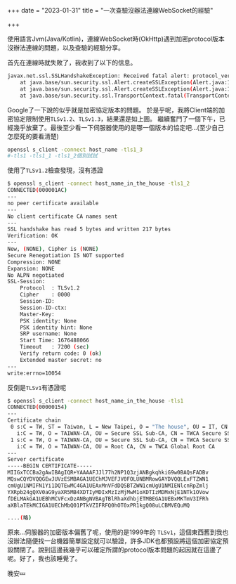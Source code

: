 +++
date = "2023-01-31"
title = "一次查驗沒辦法連線WebSocket的經驗"

+++

使用語言Jvm(Java/Kotlin)，連線WebSocket時(OkHttp)遇到加密protocol版本 沒辦法連線的問題，以及查驗的經驗分享。

首先在連線時就失敗了，我收到了以下的信息。

```bash
javax.net.ssl.SSLHandshakeException: Received fatal alert: protocol_version
	at java.base/sun.security.ssl.Alert.createSSLException(Alert.java:131)
	at java.base/sun.security.ssl.Alert.createSSLException(Alert.java:117)
	at java.base/sun.security.ssl.TransportContext.fatal(TransportContext.java:339)
```

Google了一下說的似乎就是加密協定版本的問題。
於是乎呢，我將Client端的加密協定限制使用`TLSv1.2`、`TLSv1.3`，結果還是如上圖。
繼續奮鬥了一個下午，已經幾乎放棄了。最後至少看一下伺服器使用的是哪一個版本的協定吧...(至少自己怎麼死的要看清楚)

```bash
openssl s_client -connect host_name -tls1_3 
#-tls1 -tls1_1 -tls1_2個別試試
```

使用了`TLSv1.2`檢查發現，沒有憑證

```bash
$ openssl s_client -connect host_name_in_the_house -tls1_2
CONNECTED(000001AC)
---
no peer certificate available
---
No client certificate CA names sent
---
SSL handshake has read 5 bytes and written 217 bytes
Verification: OK
---
New, (NONE), Cipher is (NONE)
Secure Renegotiation IS NOT supported
Compression: NONE
Expansion: NONE
No ALPN negotiated
SSL-Session:
    Protocol  : TLSv1.2
    Cipher    : 0000
    Session-ID:
    Session-ID-ctx:
    Master-Key:
    PSK identity: None
    PSK identity hint: None
    SRP username: None
    Start Time: 1676488066
    Timeout   : 7200 (sec)
    Verify return code: 0 (ok)
    Extended master secret: no
---
write:errno=10054
```

反倒是`TLSv1`有憑證呢
```bash
$ openssl s_client -connect host_name_in_the_house -tls1
CONNECTED(00000154)
---
Certificate chain
 0 s:C = TW, ST = Taiwan, L = New Taipei, O = "The house", OU = IT, CN = *.the.house
   i:C = TW, O = TAIWAN-CA, OU = Secure SSL Sub-CA, CN = TWCA Secure SSL Certification Authority
 1 s:C = TW, O = TAIWAN-CA, OU = Secure SSL Sub-CA, CN = TWCA Secure SSL Certification Authority
   i:C = TW, O = TAIWAN-CA, OU = Root CA, CN = TWCA Global Root CA
---
Server certificate
-----BEGIN CERTIFICATE-----
MIIGxTCCBa2gAwIBAgIQR+YAAAAFJJl77h2NP1Q3zjANBgkqhkiG9w0BAQsFADBv
MQswCQYDVQQGEwJUVzESMBAGA1UEChMJVEFJV0FOLUNBMRowGAYDVQQLExFTZWN1
cmUgU1NMIFN1Yi1DQTEwMC4GA1UEAxMnVFdDQSBTZWN1cmUgU1NMIENlcnRpZmlj
YXRpb24gQXV0aG9yaXR5MB4XDTIyMDIxMzIzMjMwM1oXDTIzMDMxNjE1NTk1OVow
fDELMAkGA1UEBhMCVFcxDzANBgNVBAgTBlRhaXdhbjETMBEGA1UEBxMKTmV3IFRh
aXBlaTEkMCIGA1UEChMbQ01PTkVZIFRFQ0hOT0xPR1kgQ08uLCBMVEQuMQ

....(略)
```

原來...伺服器的加密版本偏舊了呢，使用的是1999年的 `TLSv1`，這個東西舊到我也沒辦法隨便找一台機器簡單設定就可以驗證，許多JDK也都預設將這個加密協定預設關閉了。說到這邊我幾乎可以確定所謂的protocol版本問題的起因就在這邊了呢。好了，我也該睡覺了。


晚安💤

